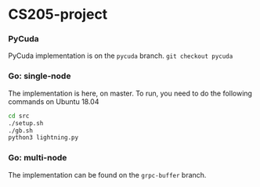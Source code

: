 # CS205-project

### PyCuda
PyCuda implementation is on the `pycuda` branch.
`git checkout pycuda`

### Go: single-node
The implementation is here, on master. To run, you need to do the following commands on Ubuntu 18.04
```bash
cd src
./setup.sh
./gb.sh
python3 lightning.py
```

### Go: multi-node
The implementation can be found on the `grpc-buffer` branch.
